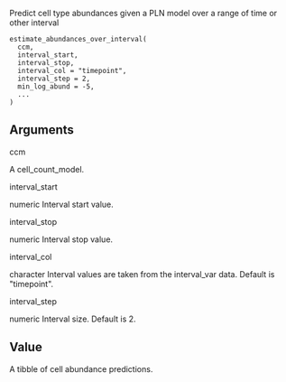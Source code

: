 Predict cell type abundances given a PLN model over a range of time or other interval

    estimate_abundances_over_interval(
      ccm,
      interval_start,
      interval_stop,
      interval_col = "timepoint",
      interval_step = 2,
      min_log_abund = -5,
      ...
    )

Arguments
---------

ccm

A cell\_count\_model.

interval\_start

numeric Interval start value.

interval\_stop

numeric Interval stop value.

interval\_col

character Interval values are taken from the interval\_var data. Default is "timepoint".

interval\_step

numeric Interval size. Default is 2.

Value
-----

A tibble of cell abundance predictions.
